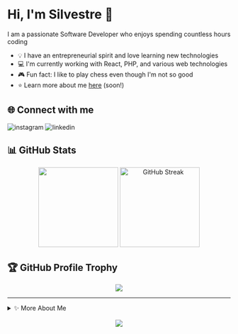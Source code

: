 # Hi, I'm Silvestre 👋

I am a passionate Software Developer who enjoys spending countless hours coding

* 💡 I have an entrepreneurial spirit and love learning new technologies
* 💻 I'm currently working with React, PHP, and various web technologies
* 🎮 Fun fact: I like to play chess even though I'm not so good
* ⭐ Learn more about me [here](https://github.com/SilesterGold9/) (soon!)

## 🌐 Connect with me

<div align="left">
<!--   <a href="your-youtube-link" style="text-decoration: none;" target="_blank">
    <img src="https://img.shields.io/badge/YouTube-FF0000?style=for-the-badge&logo=youtube&logoColor=white" alt="youtube" />
  </a> -->
  <a href="https://www.instagram.com/silvestre_dourado16/" style="text-decoration: none;" target="_blank">
    <img src="https://img.shields.io/badge/Instagram-E4405F?style=for-the-badge&logo=instagram&logoColor=white" alt="instagram" />
  </a>
  <a href="https://www.linkedin.com/in/silvestre-dourado-b45425307/" style="text-decoration: none;" target="_blank">
    <img src="https://img.shields.io/badge/LinkedIn-0077B5?style=for-the-badge&logo=linkedin&logoColor=white" alt="linkedin" />
  </a>
</div>

## 📊 GitHub Stats

<div align="center">
  <img height="180em" src="https://github-readme-stats.vercel.app/api?username=SilesterGold9&show_icons=true&theme=vue-dark&hide_border=true&include_all_commits=true&count_private=true"/>
    <img height="180em" src="https://github-readme-streak-stats.herokuapp.com/?user=SilesterGold9&theme=vue-dark&hide_border=true" alt="GitHub Streak" />
</div>

## 🏆 GitHub Profile Trophy

<p align="center">
  <a href="https://github.com/ryo-ma/github-profile-trophy">
    <img src="https://github-profile-trophy.vercel.app/?username=SilesterGold9&theme=gitdimmed&column=7&margin-w=10&margin-h=10" />
  </a>
</p>

---

<details>
  <summary>✨ More About Me</summary>
  <br>
  
  - 🔭 I'm currently working on improving my skills in web development
  - 🌱 Always learning new technologies and best practices
  - 👯 I'm looking to collaborate on open source projects
  - 💬 Ask me about JavaScript, React, or web development in general
  - ⚡ Fun fact: Besides chess, I also enjoy hiking
  
</details>

<div align="center">
  <br>
  <img src="https://komarev.com/ghpvc/?username=SilesterGold9&color=green&style=flat-square&label=Profile+Views" />
</div>

<!--
Repositório secreto do readme stats: https://github.com/anuraghazra/github-readme-stats
-->
